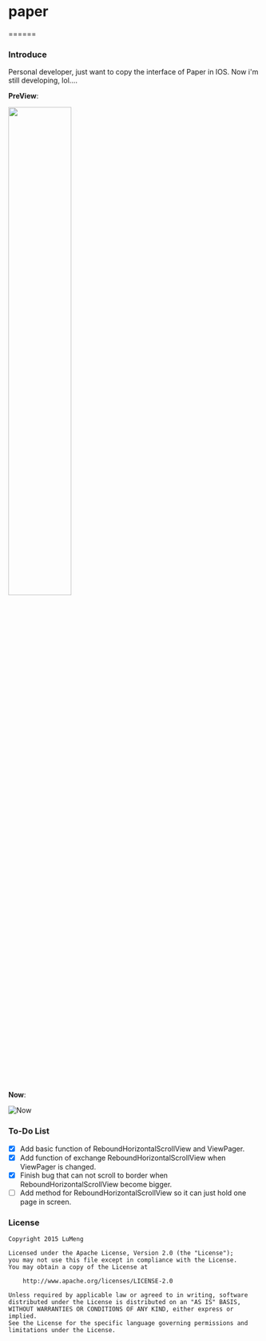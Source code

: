 # paper

======

### Introduce
Personal developer, just want to copy the interface of Paper in IOS.
Now i'm still developing, lol....

**PreView**:

<img src="http://7xphy5.com1.z0.glb.clouddn.com/B91227B7-4E9B-4301-A622-44D07F1DEFFD.png" width="50%" height="50%"/>

**Now**:

![Now](http://7xphy5.com1.z0.glb.clouddn.com/Telecine_2016-01-04-15-07-07.gif)

### To-Do List

- [x] Add basic function of ReboundHorizontalScrollView and ViewPager.
- [x] Add function of exchange ReboundHorizontalScrollView when ViewPager is changed.
- [x] Finish bug that can not scroll to border when ReboundHorizontalScrollView become bigger.
- [ ] Add method for ReboundHorizontalScrollView so it can just hold one page in screen.

### License
```
Copyright 2015 LuMeng

Licensed under the Apache License, Version 2.0 (the "License");
you may not use this file except in compliance with the License.
You may obtain a copy of the License at

    http://www.apache.org/licenses/LICENSE-2.0

Unless required by applicable law or agreed to in writing, software
distributed under the License is distributed on an "AS IS" BASIS,
WITHOUT WARRANTIES OR CONDITIONS OF ANY KIND, either express or implied.
See the License for the specific language governing permissions and
limitations under the License.
```
